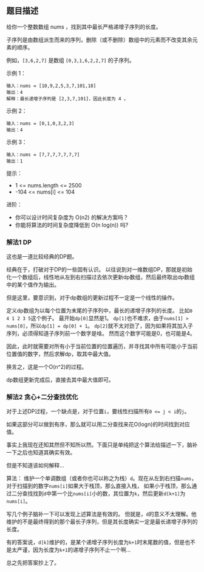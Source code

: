 ## 题目描述
给你一个整数数组 nums ，找到其中最长严格递增子序列的长度。

子序列是由数组派生而来的序列，删除（或不删除）数组中的元素而不改变其余元素的顺序。

例如，`[3,6,2,7]` 是数组 `[0,3,1,6,2,2,7]` 的子序列。

示例 1：
```
输入：nums = [10,9,2,5,3,7,101,18]
输出：4
解释：最长递增子序列是 [2,3,7,101]，因此长度为 4 。
```
示例 2：
```
输入：nums = [0,1,0,3,2,3]
输出：4
```
示例 3：
```
输入：nums = [7,7,7,7,7,7,7]
输出：1
```

提示：
- 1 <= nums.length <= 2500
- -104 <= nums[i] <= 104
 

进阶：
- 你可以设计时间复杂度为 O(n2) 的解决方案吗？
- 你能将算法的时间复杂度降低到 O(n log(n)) 吗?

### 解法1 DP
这也是一道比较经典的DP题。

经典在于，打破对于DP的一些固有认识。
以往说到对一维数组DP，那就是初始化一个数组后，线性地从左到右扫描过去依次更新dp数组，然后最终取出dp数组中的某个值作为输出。

但是这里，要意识到，对于dp数组的更新过程不一定是一个线性的操作。

定义dp数组为以每个位置为末尾的子序列中，最长的递增子序列的长度。
比如`0 4 1 2 3 5`这个例子。
最开始`dp[0]`显然是1。
`dp[1]`也不难求，由于`nums[1] > nums[0]`，所以`dp[1] = dp[0] + 1`。
`dp[2]`就不太对劲了，因为如果将其加入子序列，必须得知道子序列前一个数字是啥。
然而这个数字可能是0，也可能是4。

因此，此时就需要对所有小于当前位置的位置遍历，并寻找其中所有可能小于当前位置值的数字，然后求解dp，取其中最大值。

换言之，这是一个O(n^2)的过程。

dp数组更新完成后，直接去其中最大值即可。

### 解法2 贪心+二分查找优化
对于上述DP过程，一个缺点是，对于位置`i`，要线性扫描所有`0 <= j < i`的`j`。

如果这部分可以做到有序，那么就可以用二分查找来花O(logn)的时间找到对应值。

事实上我现在还知其然但不知所以然。下面只是单纯把这个算法给描述一下，脑补一下之后也知道其确实有效。

但是不知道该如何解释…

算法：
维护一个单调数组（或者你也可以称之为栈）`d`。现在从左到右扫描`nums`，对于扫描到的数字`nums[i]`如果大于栈顶，那么直接入栈，
如果小于栈顶，那么通过二分查找找到`d`中第一个比`nums[i]`小的数，其位置为`k`，然后更新`d[k+1]`为`nums[i]`。

写几个例子脑补一下可以发现上述算法是有效的。
但就是，`d`的意义不太理解。他维护的不是最终得到的那个最长子序列，但是其长度确实一定是最长递增子序列的长度。

有的答案说，`d[k]`维护的，是某个递增子序列长度为`k+1`时末尾数的值，但是也不是太严谨，因为长度为`k+1`的递增子序列不止一个啊…

总之先把答案抄上了。

